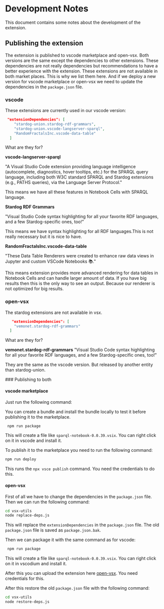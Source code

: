 # Development Notes

This document contains some notes about the development of the extension.

## Publishing the extension

The extension is published to vscode marketplace and open-vsx. Both versions are the same except the dependencies to other extensions. These dependencies are not really dependencies but recommendations to have a better experience with the extension. These extensions are not available in both market places. This is why we list them here. And if we deploy a new version for vscode marketplace or open-vsx we need to update the dependencies in the `package.json` file.

### vscode

These extensions are currently used in our vscode version:

```json
 "extensionDependencies": [
    "stardog-union.stardog-rdf-grammars",
    "stardog-union.vscode-langserver-sparql",
    "RandomFractalsInc.vscode-data-table"
  ]
```
What are they for?

**vscode-langserver-sparql**

"A Visual Studio Code extension providing language intelligence (autocomplete, diagnostics, hover tooltips, etc.) for the SPARQL query language, including both W3C standard SPARQL and Stardog extensions (e.g., PATHS queries), via the Language Server Protocol."

This means we have all these features in Notebook Cells with SPARQL language.

**Stardog RDF Grammars**

"Visual Studio Code syntax highlighting for all your favorite RDF languages, and a few Stardog-specific ones, too!"

This means we have syntax highlighting for all RDF languages.This is not really necessary but it is nice to have.

**RandomFractalsInc.vscode-data-table**

"These Data Table Renderers were created to enhance raw data views in Jupyter and custom VSCode Notebooks 📚."

This means extension provides more advanced rendering for data tables in Notebook Cells and can handle larger amount of data. If you have big results then this is the only way to see an output. Because our renderer is not optimized for big results.


### open-vsx

The stardog extensions are not available in vsx. 

```json
   "extensionDependencies": [
    "vemonet.stardog-rdf-grammars"
  ]
```

What are they for?

**vemonet.stardog-rdf-grammars** 
"Visual Studio Code syntax highlighting for all your favorite RDF languages, and a few Stardog-specific ones, too!"

They are the same as the vscode version. But released by another entity than stardog-union.


### Publishing to both

#### vscode marketplace

Just run the following command:

You can create a bundle and install the bundle locally to test it before publishing it to the marketplace.

```bash
 npm run package 
```

This will create a file like `sparql-notebook-0.0.39.vsix`. You can right click on it in vscode and install it. 

To publish it to the marketplace you need to run the following command:
```bash
npm run deploy
```
This runs the `npx vsce publish` command. You need the credentials to do this.

#### open-vsx

First of all we have to change the dependencies in the `package.json` file. Then we can run the following command:

```bash
cd vsx-utils
node replace-deps.js
```

This will replace the `extensionDependencies` in the `package.json` file. The old `package.json` file is saved as `package.json.bak`. 

Then we can package it with the same command as for vscode:

```bash
 npm run package 
```

This will create a file like `sparql-notebook-0.0.39.vsix`. You can right click on it in vscodium and install it.


After this you can upload the extension here [open-vsx](https://open-vsx.org/user-settings/extensions). You need credentials for this.

After this restore the old `package.json` file with the following command:

```bash
cd vsx-utils
node restore-deps.js
```
